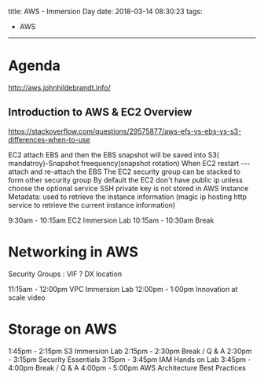 title: AWS - Immersion Day
date: 2018-03-14 08:30:23
tags:
- AWS
---


# Agenda


http://aws.johnhildebrandt.info/


## Introduction to AWS & EC2 Overview

https://stackoverflow.com/questions/29575877/aws-efs-vs-ebs-vs-s3-differences-when-to-use

EC2 attach EBS and then the EBS snapshot will be saved into S3( mandatroy)-Snapshot freequency(snapshot rotation)
   When EC2 restart --- attach and re-attach the EBS
   The EC2 security group can be stacked to form other security group
   By default the EC2 don't have public ip unless choose the optional service
   SSH private key is not stored in AWS
   Instance Metadata: used to retrieve the instance information (magic ip hosting http service to retrieve the current instance information)

9:30am - 10:15am	EC2 Immersion Lab
10:15am - 10:30am	Break

#	Networking in AWS

Security Groups :
VIF ?
DX location

11:15am - 12:00pm	VPC Immersion Lab
12:00pm - 1:00pm	Innovation at scale video
# Storage on AWS


1:45pm - 2:15pm	S3 Immersion Lab
2:15pm - 2:30pm	Break / Q & A
2:30pm - 3:15pm	Security Essentials
3:15pm - 3:45pm	IAM Hands on Lab
3:45pm - 4:00pm	Break / Q & A
4:00pm - 5:00pm	AWS Architecture Best Practices
